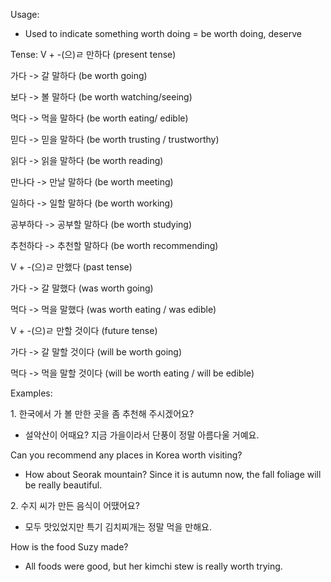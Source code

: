 Usage:
-  Used to indicate something worth doing = be worth doing, deserve

Tense:
V + -(으)ㄹ 만하다 (present tense)

가다 -\> 갈 말하다 (be worth going)

보다 -\> 볼 말하다 (be worth watching/seeing)

먹다 -\> 먹을 말하다 (be worth eating/ edible)

믿다 -\> 믿을 말하다 (be worth trusting / trustworthy)

읽다 -\> 읽을 말하다 (be worth reading)

만나다 -\> 만날 말하다 (be worth meeting)

일하다 -\> 일할 말하다 (be worth working)

공부하다 -\> 공부할 말하다 (be worth studying)

추천하다 -\> 추천할 말하다 (be worth recommending)

V + -(으)ㄹ 만했다 (past tense)

가다 -\> 갈 말했다 (was worth going)

먹다 -\> 먹을 말했다 (was worth eating / was edible)

V + -(으)ㄹ 만할 것이다 (future tense)

가다 -\> 갈 말할 것이다 (will be worth going)

먹다 -\> 먹을 말할 것이다 (will be worth eating / will be edible)

Examples:

1\. 한국에서 가 볼 만한 곳을 좀 추천해 주시겠어요?

-  설악산이 어때요? 지금 가을이라서 단풍이 정말 아름다울 거예요.

Can you recommend any places in Korea worth visiting?

-  How about Seorak mountain? Since it is autumn now, the fall foliage will be really beautiful.

2\. 수지 씨가 만든 음식이 어땠어요?

-  모두 맛있었지만 특기 김치찌개는 정말  먹을 만해요.

How is the food Suzy made?

-  All foods were good, but her kimchi stew is really worth trying.